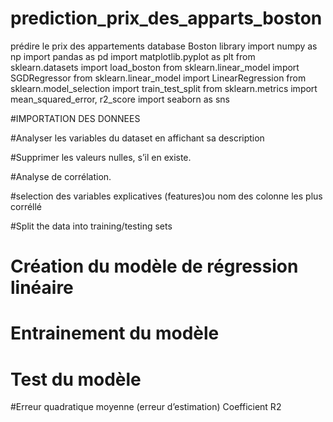 # prediction_prix_des_apparts_boston
prédire le prix des appartements database  Boston 
library
import numpy as np 
import pandas as pd
import matplotlib.pyplot as plt 
from sklearn.datasets import load_boston
from sklearn.linear_model import SGDRegressor
from sklearn.linear_model import LinearRegression
from sklearn.model_selection import train_test_split
from sklearn.metrics import mean_squared_error, r2_score
import seaborn as sns

#IMPORTATION DES DONNEES

#Analyser les variables du dataset en affichant sa description

#Supprimer les valeurs nulles, s’il en existe.

#Analyse de corrélation.

#selection des variables explicatives (features)ou nom des colonne les plus corréllé

#Split the data into training/testing sets

# Création du modèle de régression linéaire

# Entrainement du modèle

# Test du modèle

#Erreur quadratique moyenne (erreur d’estimation)
Coefficient
R2

